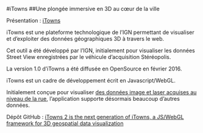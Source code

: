 #iTowns
##Une plongée immersive en 3D au cœur de la ville
<p>Présentation : <a href="http://www.ign.fr/institut/innovation/itowns">iTowns</a></p>
<p>iTowns est une plateforme technologique de l’IGN permettant de visualiser et d’exploiter des données géographiques 3D à travers le web.</p>
<p>Cet outil a été développé par l’IGN, initialement pour visualiser les données Street View enregistrées par le véhicule d’acquisition Stéréopolis.</p>
<p>La version 1.0 d’iTowns a été diffusée en OpenSource en février 2016.</p>
<p>iTowns est un cadre de développement écrit en Javascript/WebGL.</p>
<p>Initialement conçue pour visualiser <a href="http://www.ign.fr/institut/innovation/stereopolis">des données image et laser acquises au niveau de la rue</a>, l’application supporte désormais beaucoup d’autres données.</p>
<p>Dépôt GitHub : <a href="https://github.com/iTowns/itowns2">iTowns 2 is the next generation of iTowns, a JS/WebGL framework for 3D geospatial data visualization</a></p>
